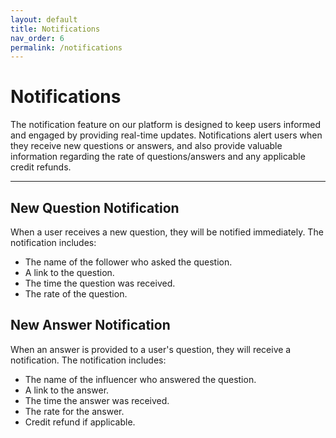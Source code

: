 ```yaml
---
layout: default
title: Notifications
nav_order: 6
permalink: /notifications
---
```


# Notifications

The notification feature on our platform is designed to keep users informed and engaged by providing real-time updates. Notifications alert users when they receive new questions or answers, and also provide valuable information regarding the rate of questions/answers and any applicable credit refunds.

---

## New Question Notification

When a user receives a new question, they will be notified immediately. The notification includes:

- The name of the follower who asked the question.
- A link to the question.
- The time the question was received.
- The rate of the question.

## New Answer Notification

When an answer is provided to a user's question, they will receive a notification. The notification includes:

- The name of the influencer who answered the question.
- A link to the answer.
- The time the answer was received.
- The rate for the answer.
- Credit refund if applicable.

